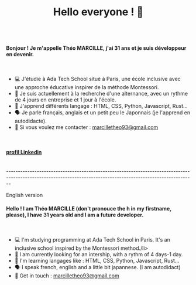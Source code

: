 <h1 align = center>
  Hello everyone ! 👋
</h1>
<br>
<br>
<h4>
  Bonjour ! Je m'appelle Théo MARCILLE, j'ai 31 ans et je suis développeur en devenir.
</h4>
<br>
<ul>
  <li>💻 J'étudie à Ada Tech School situé à Paris, une école inclusive avec une approche éducative inspirer de la méthode Montessori.</li>
  <li>🔎 Je suis actuellement à la recherche d'une alternance, avec un rythme de 4 jours en entreprise et 1 jour à l'école.</li>
  <li>📓 J'apprend différents langage : HTML, CSS, Python, Javascript, Rust...</li>
  <li>🗣️ Je parle français, anglais et un petit peu le Japonnais (je l'apprend en autodidacte).
  <li>📧 Si vous voulez me contacter : <a href = marcilletheo93@gmail.com> marcilletheo93@gmail.com</a></li>
</ul>
<br>
<h4>
  <a href = www.linkedin.com/in/théo-marcille-866393235>profil Linkedin</a>  
</h4>
<br>
  --------------------------------------------------------------------------------------------------------------------------------------------------------------
</p>
<p>
  English version
</p>
<h4>
  Hello ! I am Théo MARCILLE (don't pronouce the h in my firstname, please), I have 31 years old and I am a future developer.
</h4>
<br>
<ul>
  <li>💻 I'm studying programming at Ada Tech School in Paris. It's an inclusive school inspired by the Montessori method./li>
  <li>🔎 I am currently looking for an intership, with a rythm of 4 days-1 day.</li>
  <li>📓 I'm learning langages like : HTML, CSS, Python, Javascript, Rust...</li>
  <li>🗣️ I speak french, english and a little bit japannese. (I am autodidact)</li>
  <li>📧 Get in touch : <a href = marcilletheo93@gmail.com> marcilletheo93@gmail.com</a></li>
</ul>
